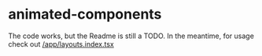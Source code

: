 # animated-components

The code works, but the Readme is still a TODO. In the meantime, for usage check out [/app/layouts.index.tsx](/app/layouts.index.tsx)

